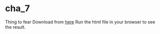 # cha_7
Thing to fear
Download from [here](https://github.com/Benn9211/cha_7)
Run the html file in your browser to see the result.

